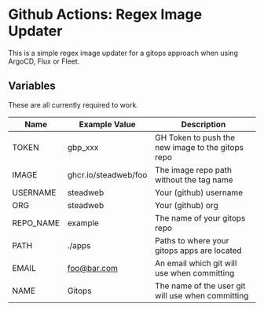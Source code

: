 # Github Actions: Regex Image Updater

This is a simple regex image updater for a gitops approach when using ArgoCD, Flux or Fleet.

## Variables

These are all currently required to work.

| Name      | Example Value        | Description                                       |
|-----------|----------------------|---------------------------------------------------|
| TOKEN     | gbp_xxx              | GH Token to push the new image to the gitops repo |
| IMAGE     | ghcr.io/steadweb/foo | The image repo path without the tag name          |
| USERNAME  | steadweb             | Your (github) username                            |
| ORG       | steadweb             | Your (github) org                                 |
| REPO_NAME | example              | The name of your gitops repo                      |
| PATH      | ./apps               | Paths to where your gitops apps are located       |
| EMAIL     | foo@bar.com          | An email which git will use when committing       |
| NAME      | Gitops               | The name of the user git will use when committing |
